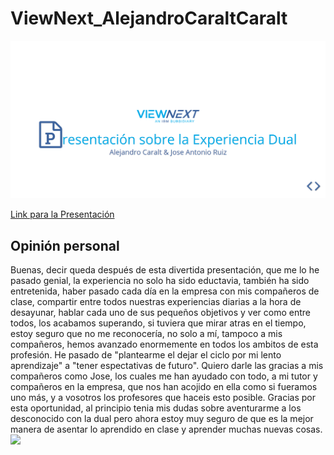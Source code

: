# ViewNext_AlejandroCaraltCaralt
<img src="Presentacion.png" >

[Link para la Presentación](https://cdn.rawgit.com/AlejandroCaralt/ViewNext_AlejandroCaraltCaralt/e2ae7c27/dist/Presentacion/index.html)

## Opinión personal
Buenas, decir queda después de esta divertida presentación, que me lo he pasado genial, la experiencia no solo ha sido eductavia, también ha sido entretenida, haber pasado cada día
  en la empresa con mis compañeros de clase, compartir entre todos nuestras experiencias diarias a la hora de desayunar, hablar cada uno de sus pequeños objetivos  y ver
  como entre todos, los acabamos superando, si tuviera que mirar atras en el tiempo, estoy seguro que no me reconocería, no solo a mí, tampoco a mis compañeros, hemos avanzado enormemente
  en todos los ambitos de esta profesión. He pasado de "plantearme el dejar el ciclo por mi lento aprendizaje" a "tener espectativas de futuro". Quiero darle las gracias a mis compañeros como Jose,
  los cuales me han ayudado con todo, a mi tutor y compañeros en la empresa, que nos han acojido en ella como si fueramos uno más, y a vosotros los profesores que haceis
  esto posible. Gracias por esta oportunidad, al principio tenia mis dudas sobre aventurarme a los desconocido con la dual pero ahora estoy muy seguro de que es la mejor manera de asentar lo
  aprendido en clase y aprender muchas nuevas cosas.
<img src="./dist/Presentacion/assets/img2/alejandro.png">
